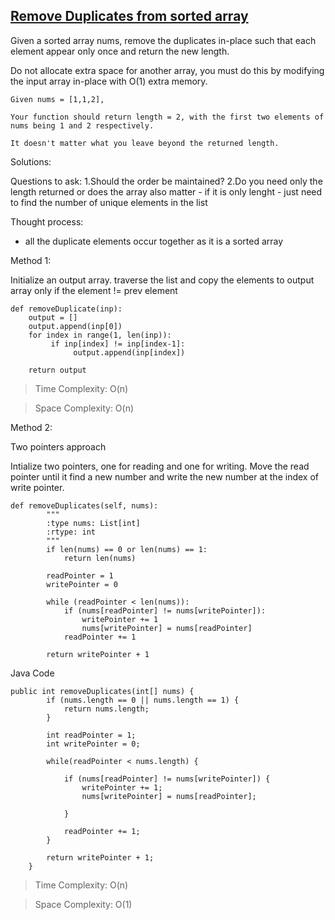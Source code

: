 ## [Remove Duplicates from sorted array](https://leetcode.com/problems/remove-duplicates-from-sorted-array/description/)

Given a sorted array nums, remove the duplicates in-place such that each element appear only once and return the new length.

Do not allocate extra space for another array, you must do this by modifying the input array in-place with O(1) extra memory.

```
Given nums = [1,1,2],

Your function should return length = 2, with the first two elements of nums being 1 and 2 respectively.

It doesn't matter what you leave beyond the returned length.
```

Solutions:

Questions to ask:
1.Should the order be maintained?
2.Do you need only the length returned or does the array also matter - if it is only lenght - just need to find the number of unique elements in the list


Thought process:

- all the duplicate elements occur together as it is a sorted array

Method 1:

Initialize an output array.
traverse the list and copy the elements to output array only if the element != prev element

```
def removeDuplicate(inp):
    output = []
    output.append(inp[0])
    for index in range(1, len(inp)):
         if inp[index] != inp[index-1]:
              output.append(inp[index])
    
    return output
```
> Time Complexity: O(n)

> Space Complexity: O(n)

Method 2:

Two pointers approach

Intialize two pointers, one for reading and one for writing.
Move the read pointer until it find a new number and write the new number at the index of write pointer.

```
def removeDuplicates(self, nums):
        """
        :type nums: List[int]
        :rtype: int
        """
        if len(nums) == 0 or len(nums) == 1:
            return len(nums)
        
        readPointer = 1
        writePointer = 0
        
        while (readPointer < len(nums)):
            if (nums[readPointer] != nums[writePointer]):
                writePointer += 1
                nums[writePointer] = nums[readPointer]
            readPointer += 1
        
        return writePointer + 1
```
Java Code
```
public int removeDuplicates(int[] nums) {
        if (nums.length == 0 || nums.length == 1) {
            return nums.length;
        }
        
        int readPointer = 1;
        int writePointer = 0;
        
        while(readPointer < nums.length) {
            
            if (nums[readPointer] != nums[writePointer]) {
                writePointer += 1;
                nums[writePointer] = nums[readPointer];
                
            }
            
            readPointer += 1;
        }
        
        return writePointer + 1;
    }
```

> Time Complexity: O(n)

> Space Complexity: O(1)
